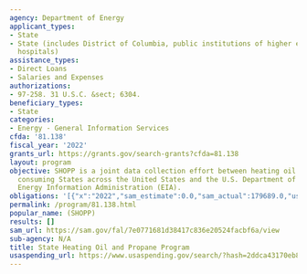 ```yaml
---
agency: Department of Energy
applicant_types:
- State
- State (includes District of Columbia, public institutions of higher education and
  hospitals)
assistance_types:
- Direct Loans
- Salaries and Expenses
authorizations:
- 97-258. 31 U.S.C. &sect; 6304.
beneficiary_types:
- State
categories:
- Energy - General Information Services
cfda: '81.138'
fiscal_year: '2022'
grants_url: https://grants.gov/search-grants?cfda=81.138
layout: program
objective: SHOPP is a joint data collection effort between heating oil and propane
  consuming States across the United States and the U.S. Department of Energy/U.S.
  Energy Information Administration (EIA).
obligations: '[{"x":"2022","sam_estimate":0.0,"sam_actual":179689.0,"usa_spending_actual":150312.55},{"x":"2023","sam_estimate":180083.0,"sam_actual":0.0,"usa_spending_actual":170477.49},{"x":"2024","sam_estimate":184274.0,"sam_actual":0.0,"usa_spending_actual":142778.62}]'
permalink: /program/81.138.html
popular_name: (SHOPP)
results: []
sam_url: https://sam.gov/fal/7e0771681d38417c836e20524facbf6a/view
sub-agency: N/A
title: State Heating Oil and Propane Program
usaspending_url: https://www.usaspending.gov/search/?hash=2ddca43170eb87cfd5001912b3cc94eb
---
```

